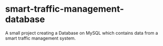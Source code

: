 # smart-traffic-management-database
A small project creating a Database on  MySQL which contains data from a smart traffic management system.
